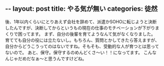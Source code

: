 --
layout: post
title: やる気が無い
categories: 徒然
--

後、1年以内くらいにとりあえず会社を辞めて、派遣かSOHOに転じようと決断したんですが、決断してからというもの現在の仕事のモチベーションが下がりまくりで困ってます。
まず、自分の後輩を育てようなんて気がなくなりました。
育てても自分の役には立たないし。もちろん、質問とかしてきたら答えますが、自分からどうこうってのはないですね。そもそも、受動的な人が育つとは思ってないので。
あと、保守。保守するのめんどくさ～い！！になってます。
こんなんじゃだめだなぁ～と思うんですけどね。
